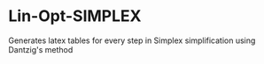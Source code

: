 # Lin-Opt-SIMPLEX
Generates latex tables for every step in Simplex simplification using Dantzig's method
